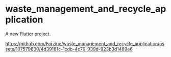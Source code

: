 # waste_management_and_recycle_application

A new Flutter project.


https://github.com/Farzine/waste_management_and_recycle_application/assets/107579600/4d39181c-1cdb-4c79-939d-923b3d1489e6

